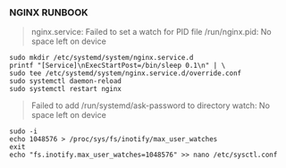 ### NGINX RUNBOOK

> nginx.service: Failed to set a watch for PID file /run/nginx.pid: No space left on device
```
sudo mkdir /etc/systemd/system/nginx.service.d
printf "[Service]\nExecStartPost=/bin/sleep 0.1\n" | \
sudo tee /etc/systemd/system/nginx.service.d/override.conf
sudo systemctl daemon-reload
sudo systemctl restart nginx
```
> Failed to add /run/systemd/ask-password to directory watch: No space left on device
```
sudo -i
echo 1048576 > /proc/sys/fs/inotify/max_user_watches
exit
echo "fs.inotify.max_user_watches=1048576" >> nano /etc/sysctl.conf
```
